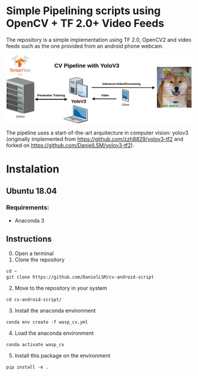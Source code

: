 # Simple Pipelining scripts using OpenCV + TF 2.0+ Video Feeds
The repository is a simple implementation using TF 2.0, OpenCV2 and video feeds such as the one provided from an android phone webcam. 

![CV Pipeline](assets/as_group_image.png)

The pipeline uses a start-of-the-art arquitecture in computer vision: yolov3 (originally implemented from https://github.com/zzh8829/yolov3-tf2 and forked on https://github.com/DanielLSM/yolov3-tf2). 


# Instalation

##  Ubuntu 18.04 

### Requirements:
- Anaconda 3

##  Instructions 

0) Open a terminal
1) Clone the repository 
```
cd ~
git clone https://github.com/DanielLSM/cv-android-script
```
2) Move to the repository in your system
```
cd cv-android-script/
```
3) Install the anaconda environment
```
conda env create -f wasp_cv.yml
```
4) Load the anaconda environment
```
conda activate wasp_cv
```
5) Install this package on the environment
```
pip install -e .
```
